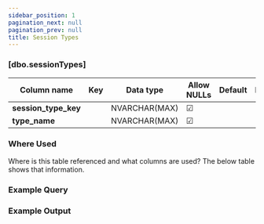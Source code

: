 ```yaml
---
sidebar_position: 1
pagination_next: null
pagination_prev: null
title: Session Types
---
```


### [dbo.sessionTypes]
| Column name | Key | Data type | Allow NULLs | Default | Description |
| ------- | ------- | ------- | ------- | ------- | ------- |
| **session_type_key** |  | NVARCHAR(MAX) | ☑ |  |  | 
| **type_name** |  | NVARCHAR(MAX) | ☑ |  |  | 

### Where Used
Where is this table referenced and what columns are used? The below table shows that information.

### Example Query

### Example Output